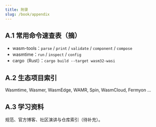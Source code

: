 ```yaml
---
title: 附录
slug: /book/appendix
---
```


## A.1 常用命令速查表（摘）

- wasm-tools：`parse` / `print` / `validate` / `component` / `compose`
- wasmtime：`run` / `inspect` / `config`
- cargo（Rust）：`cargo build --target wasm32-wasi`

## A.2 生态项目索引

Wasmtime, Wasmer, WasmEdge, WAMR, Spin, WasmCloud, Fermyon ...

## A.3 学习资料

规范、官方博客、社区演讲与仓库索引（待补充）。
